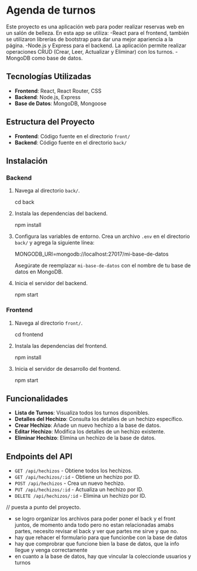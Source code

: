 # Agenda de turnos 

Este proyecto es una aplicación web para poder realizar reservas web en un salón de belleza.
En esta app se utiliza:
    -React para el frontend, también se utilizaron librerías de bootstrap para dar una mejor apariencia a la página.
    -Node.js y Express para el backend. La aplicación permite realizar operaciones CRUD (Crear, Leer, Actualizar y Eliminar) con los turnos.
    -MongoDB como base de datos.
    
## Tecnologías Utilizadas

- **Frontend**: React, React Router, CSS
- **Backend**: Node.js, Express
- **Base de Datos**: MongoDB, Mongoose

## Estructura del Proyecto

- **Frontend**: Código fuente en el directorio `front/`
- **Backend**: Código fuente en el directorio `back/`

## Instalación

### Backend

1. Navega al directorio `back/`.

    cd back

2. Instala las dependencias del backend.

    npm install

3. Configura las variables de entorno. Crea un archivo `.env` en el directorio `back/` y agrega la siguiente línea:

    MONGODB_URI=mongodb://localhost:27017/mi-base-de-datos

    Asegúrate de reemplazar `mi-base-de-datos` con el nombre de tu base de datos en MongoDB.

4. Inicia el servidor del backend.

    npm start


### Frontend

1. Navega al directorio `front/`.

    cd frontend

2. Instala las dependencias del frontend.

    npm install

3. Inicia el servidor de desarrollo del frontend.

    npm start

## Funcionalidades

- **Lista de Turnos**: Visualiza todos los turnos disponibles.
- **Detalles del Hechizo**: Consulta los detalles de un hechizo específico.
- **Crear Hechizo**: Añade un nuevo hechizo a la base de datos.
- **Editar Hechizo**: Modifica los detalles de un hechizo existente.
- **Eliminar Hechizo**: Elimina un hechizo de la base de datos.

## Endpoints del API

- `GET /api/hechizos` - Obtiene todos los hechizos.
- `GET /api/hechizos/:id` - Obtiene un hechizo por ID.
- `POST /api/hechizos` - Crea un nuevo hechizo.
- `PUT /api/hechizos/:id` - Actualiza un hechizo por ID.
- `DELETE /api/hechizos/:id` - Elimina un hechizo por ID.



// puesta a punto del proyecto.
- se logro organizar los archivos para poder poner el back y el front juntos, de momento anda todo pero no estan relacionadas amabs partes, necesito revisar el back y ver que partes me sirve y que no.
- hay que rehacer el formulario para que funcionbe con la base de datos
- hay que comprobrar que funcione bien la base de datos, que la info llegue y venga correctamente 
- en cuanto a la base de datos, hay que vincular la coleccionde usuarios y turnos


